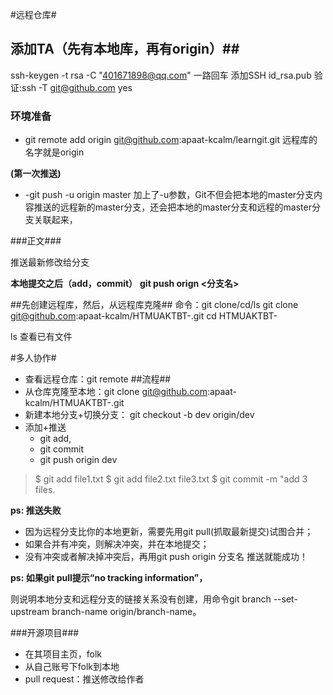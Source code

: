 #远程仓库#
## 添加TA（先有本地库，再有origin）##
 ssh-keygen -t rsa -C "401671898@qq.com" 一路回车
添加SSH  id_rsa.pub
验证:ssh -T git@github.com
yes

### 环境准备 ###
- git remote add origin git@github.com:apaat-kcalm/learngit.git
远程库的名字就是origin

 **(第一次推送)**
- -git push -u origin master
加上了-u参数，Git不但会把本地的master分支内容推送的远程新的master分支，还会把本地的master分支和远程的master分支关联起来，

###正文###

推送最新修改给分支

**本地提交之后（add，commit）**
**git push orign <分支名>**

##先创建远程库，然后，从远程库克隆##
命令：git clone/cd/ls
 git clone git@github.com:apaat-kcalm/HTMUAKTBT-.git
cd HTMUAKTBT-

ls  查看已有文件

#多人协作#
- 查看远程仓库：git remote
##流程##
- 从仓库克隆至本地：git clone git@github.com:apaat-kcalm/HTMUAKTBT-.git
- 新建本地分支+切换分支： git checkout -b dev origin/dev
-  添加+推送
	-  git add,
	-  git commit
	-  git push origin dev

> $ git add file1.txt
> $ git add file2.txt file3.txt
> $ git commit -m "add 3 files.

**ps: 推送失败**
- 因为远程分支比你的本地更新，需要先用git pull(抓取最新提交)试图合并；
- 如果合并有冲突，则解决冲突，并在本地提交；
- 没有冲突或者解决掉冲突后，再用git push origin 分支名 推送就能成功！

**ps: 如果git pull提示“no tracking information”，**

则说明本地分支和远程分支的链接关系没有创建，用命令git branch --set-upstream branch-name origin/branch-name。

###开源项目###
- 在其项目主页，folk
- 从自己账号下folk到本地
- pull request：推送修改给作者


